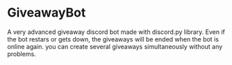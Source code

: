 # GiveawayBot
A very advanced giveaway discord bot made with discord.py library. Even if the bot restars or gets down, the giveaways will be ended when the bot is online again. you can create several giveaways simultaneously without any problems. 
